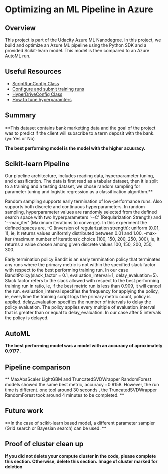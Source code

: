 # Optimizing an ML Pipeline in Azure

## Overview
This project is part of the Udacity Azure ML Nanodegree.
In this project, we build and optimize an Azure ML pipeline using the Python SDK and a provided Scikit-learn model.
This model is then compared to an Azure AutoML run.

## Useful Resources
- [ScriptRunConfig Class](https://docs.microsoft.com/en-us/python/api/azureml-core/azureml.core.scriptrunconfig?view=azure-ml-py)
- [Configure and submit training runs](https://docs.microsoft.com/en-us/azure/machine-learning/how-to-set-up-training-targets)
- [HyperDriveConfig Class](https://docs.microsoft.com/en-us/python/api/azureml-train-core/azureml.train.hyperdrive.hyperdriveconfig?view=azure-ml-py)
- [How to tune hyperparamters](https://docs.microsoft.com/en-us/azure/machine-learning/how-to-tune-hyperparameters)


## Summary
**This dataset contains bank marketting data and the goal of the project was to predict if the client will subscribe to a term deposit with the bank. (y= Yes or No)

**The best performing model is the model with the higher acuuracy.**

## Scikit-learn Pipeline
Our pipeline architecture, includes reading data, hyperparameter tuning, and classification. The data is first read as a tabular dataset, then it is split to a training and a testing dataset, we chose random sampling for parameter tuning and logistic regression as a classification algorithm.**

Random sampling supports early termination of low-performance runs. Also supports both discrete and continuous hyperparameters. In random sampling, hyperparameter values are randomly selected from the defined search space with two hyperparameters '--C' (Reqularization Strength) and '--max_iter' (Maximum iterations to converge). In this experiment the defined spaces are, -C (inversion of regularization strength): uniform (0.01, 1), ie, It returns values uniformly distributed between 0.01 and 1.00. -max-iter (maximum number of iterations): choice (100, 150, 200, 250, 300), ie, It returns a value chosen among given discrete values 100, 150, 200, 250, 300.

Early termination policy Bandit is an early termination policy that terminates any runs where the primary metric is not within the specified slack factor with respect to the best performing training run. In our case BanditPolicy(slack_factor = 0.1, evaluation_interval=1, delay_evaluation=5). Slack factor refers to the slack allowed with respect to the best performing training run in ratio, ie, if the best metric run is less than 0.909, it will cancel the run. evaluation_interval specifies the frequency for applying the policy, ie, everytime the training script logs the primary metric count, policy is applied. delay_evaluation specifies the number of intervals to delay the policy evaluation. The policy applies every multiple of evaluation_interval that is greater than or equal to delay_evaluation. In our case after 5 intervals the policy is delayed.

## AutoML
**The best performing model was a model with an accuracy of aproximately 0.9177 .**

## Pipeline comparison
**
MaxAbsScaler LightGBM and TruncatedSVDWrapper RandomForest models showed the same best metric, accuracy =0.9158. However, the run time is different. one tool around 30 seconds , the TruncatedSVDWrapper RandomForest took around 4 minutes to be completed. 
**

## Future work
**In the case of scikit-learn based model, a different parameter sampler (Grid search or Bayesian search) can be used. **

## Proof of cluster clean up
**If you did not delete your compute cluster in the code, please complete this section. Otherwise, delete this section.**
**Image of cluster marked for deletion**
